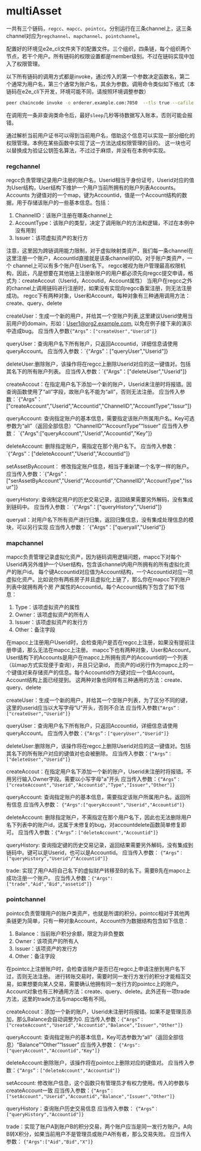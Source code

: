 # multiAsset
一共有三个链码，`regcc`、`mapcc`、`pointcc`。分别运行在三条channel上，这三条channel对应为`regchannel`、`mapchannel`、`pointchannel`。

配置好的环境见e2e_cli文件夹下的配置文件。三个组织，四条链，每个组织两个节点，若干个用户。所有链码的权限设置都是member级别。不过在链码实现中加入了权限管理。

以下所有链码的调用方式都是invoke，通过传入的第一个参数决定函数名，第二个通常为用户名，第三个通常为账户名，其余为参数。调用命令类似如下格式（本链码在e2e_cli下开发，环境可能不同，请按照环境调整参数）
```bash
peer chaincode invoke -o orderer.example.com:7050  --tls true --cafile /opt/gopath/src/github.com/hyperledger/fabric/peer/crypto/ordererOrganizations/example.com/orderers/orderer.example.com/msp/tlscacerts/tlsca.example.com-cert.pem  -C regchannel -n regcc -c '{"Args":["queryAccount","User1@org1.example.com","all","all"]}' -v 1.0
```

在调用完一条非查询类命令后，最好`sleep`几秒等待数据写入账本，否则可能会报错。

通过解析当前用户证书可以得到当前用户名，借助这个信息可以实现一部分细化的权限管理。本例在某些函数中实现了这一方法达成权限管理的目的。
这一块也可以替换成为验证公钥签名算法，不过过于麻烦，并没有在本例中实现。

### regchannel

regcc负责管理记录用户注册的账户名，Userid相当于身份证号，Userid对应的值为User结构，User结构下维护一个用户当前所拥有的账户列表Accounts。Accounts
为键值对的一个map，键为Accountid，值是一个Account结构的数据，用于存储该账户的一些基本信息。包括：
1. ChannelID：该账户注册在哪条channel上
2. AccountType：该账户的类型，决定了调用账户的方法和逻辑，不过在本例中没有用到
3. Issuer：该项虚拟资产的发行方

注意，这里因为跨链调用能力限制，对于虚拟映射类资产，我们每一条channel在这里注册一个账户，AccountId直接就是该条channel的ID。对于账户类资产，一个
channel上可以有多个账户在User名下。
regcc被视为账户管理最高权限机构，因此，凡是想要在其他链上注册新账户的用户都必须先向regcc提交申请，格式为：createAccout（Userid，Accoutid，Account属性）
当用户在regcc之外的channel上调用链码进行注册时，如果没有实现向regcc备案注册，则无法注册成功。
regcc下有两种对象，User和Account，每种对象有三种通用调用方法：create、query、delete

createUser：生成一个新的用户，并给其一个空账户列表,这里建议Userid使用当前用户的domain，形如：User1@org2.example.com, 以免在例子接下来的演示中造成bug。
应当传入参数`{“Args”：["createUser","Userid"]}`

queryUser：查询用户名下所有账户，只返回Accountid，详细信息请使用queryAccount。
应当传入参数：`{“Args”：["queryUser","Userid"]}

deleteUser:删除账户，该操作将在regcc上删除Userid对应的这一键值对。包括其名下的所有账户列表。
应当传入参数：`{“Args”：["deleteUser","Userid"]}

createAccout：在指定用户名下添加一个新的账户，Userid未注册时将报错。因查询函数使用了“all”字段，故账户名不能为“all”，否则无法注册。
应当传入参数：`{“Args”：["createAccount","Userid","Accountid","ChannelID","AccountType","Issur"]}

queryAccount: 查询指定账户的基本信息，需要指定该账户所属用户名。Key可选参数为“all”（返回全部信息）“ChannelID”“AccountType”“Issuer”
应当传入参数： `{"Args":["queryAccount","Userid","Accountid","Key"]}

deleteAccount: 删除指定账户，需指定在那个用户名下。
应当传入参数：`{“Args”：["deleteAccount","Userid","Accountid"]}

setAssetByAccount： 修改指定账户信息，相当于重新建一个名字一样的账户。
应当传入参数：`{“Args”：["serAssetByAccount","Userid","Accountid","ChannelID","AccountType","Issur"]}

queryHistory: 查询制定用户的历史交易记录，返回结果需要另外解码，没有集成到链码中。
应当传入参数： `{“Args”：["queryHistory","Userid"]}

queryall：对用户名下所有资产进行归集，返回归集信息，没有集成处理信息的模块，可以另行实现
应当传入参数： `{“Args”：["queryall","Userid"]}

### mapchannel

mapcc负责管理记录虚拟化资产，因为链码调用逻辑问题，mapcc下对每个Userid再另外维护一个User结构，包含该channel内用户所拥有的所有虚拟化资产的账户id。
每个键Accountid对应值为Account结构，一个Accountid对应一项虚拟化资产。比如说你有两栋房子并且虚拟化上链了，那么你在mapcc下的账户列表中就拥有两个房
产属性的Accountid。每个Account结构下包含了如下信息：
1. Type：该项虚拟资产的属性
2. Owner：该项虚拟资产的所有人
3. Issuer：该项虚拟资产的发行方
4. Other：备注字段

在mapcc上注册用户Userid时，会检查用户是否在regcc上注册，如果没有提前注册申请，那么无法在mapcc上注册。
mapcc下也有两种对象，User和Account，User结构下的Accounts是用户在mapcc上所拥有资产的Accountid的一个列表（以map方式实现便于查询），并且只记录id，
而资产的id另行作为mapcc上的一个键值对来存储资产的信息。每个Accountid作为键对应一个值Account。Account结构上面已经提到。
这两种对象也同样有三种通用的方法：create、query、delete

createUser：生成一个新的用户，并给其一个空账户列表，为了区分不同的键，这里的userid应当以大写字母“U”开头，否则不合法
应当传入参数`{“Args”：["createUser","Userid"]}`

queryUser：查询用户名下所有账户，只返回Accountid，详细信息请使用queryAccount。
应当传入参数：`{“Args”：["queryUser","Userid"]}`

deleteUser:删除账户，该操作将在regcc上删除Userid对应的这一键值对。包括其名下的所有账户对应的键值对也会被删除。
应当传入参数：`{“Args”：["deleteUser","Userid"]}`

createAccout：在指定用户名下添加一个新的账户，Userid未注册时将报错。不用另行输入Owner字段。需要以小写字母"a"开头
应当传入参数：`{“Args”：["createAccount","Userid","Accountid","Type","Issuer","Other"]}`

queryAccount: 查询指定账户的基本信息，需要指定该账户所属用户名。返回所有信息
应当传入参数： `{"Args":["queryAccount","Userid","Accountid"]}`

deleteAccount: 删除指定账户，不需指定在那个用户名下，因此也无法删除用户名下列表中的账户id，这属于未修复的bug，对accountdelete函数简单修复即可。
应当传入参数：`{“Args”：["deleteAccount","Accountid"]}`

queryHistory: 查询指定键的历史交易记录，返回结果需要另外解码，没有集成到链码中。键可以是Userid，也可以是Accountid。
应当传入参数： `{“Args”：["queryHistory","Userid"/"Accountid"]}`

trade: 实现了用户A将自己名下的虚拟财产转移至B的名下。需要B先在mapcc上成功注册一个账户。
应当传入参数：`{"Args":["trade","Aid","Bid","assetid"]}`

### pointchannel

pointcc负责管理用户的账户类资产，也就是所谓的积分。pointcc相对于其他两条链更为简单，只有一种对象Account，Account作为数据结构包含如下信息：
1. Balance：当前账户积分余额，限定为非负整数
2. Owner：该项资产的所有人
3. Issuer：该项资产的发行方
4. Other：备注字段

在pointcc上注册账户时，会检查该账户是否已在regcc上申请注册到用户名下过，否则无法注册。
进行转账交易时，需要时同一发行方发行的积分才能相互交易，如果想要向某人交易，需要确认他拥有同一发行方的pointcc上的账户。
Account对象也有三种通用方法：create、query、delete。此外还有一项trade方法，这里的trade方法与mapcc略有不同。

createAccout：添加一个新的账户，Userid未注册时将报错。如果不是管理员添加，那么Balance会自动调整为0.
应当传入参数：`{“Args”：["createAccount","Userid","Accountid","Balance","Issuer","Other"]}`

queryAccount: 查询指定账户的基本信息，Key可选参数为“all”（返回全部信息）“Balance”“Other”“Issuer”
应当传入参数： `{"Args":["queryAccount","Accountid","Key"]}`

deleteAccount:删除账户，该操作将在pointcc上删除对应的键值对。
应当传入参数：`{“Args”：["deleteAccount","Accountid"]}`

setAccount: 修改账户信息，这个函数只有管理员才有权力使用。传入的参数与createAccount一致
应当传入参数：`{“Args”：["setAccount","Userid","Accountid","Balance","Issuer","Other"]}`

queryHistory：查询账户历史交易信息
应当传入参数： `{“Args”：["queryHistory","Accountid"]}`

trade：实现了账户A到账户B的积分交易，两个账户应当是同一发行方账户。A向B转X积分，如果当前用户不是管理员或账户A所有者，那么交易失败。
应当传入参数： `{"Args":["Aid","Bid","X"]}`

